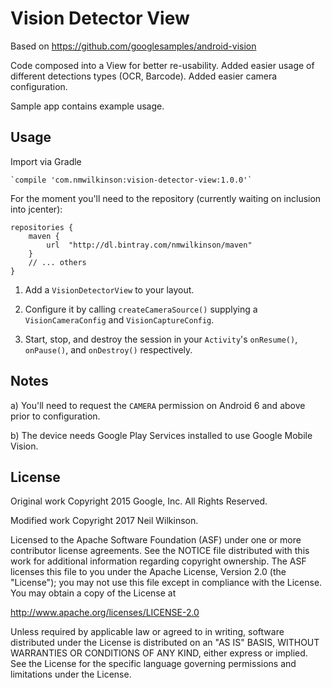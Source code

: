 # Vision Detector View

Based on https://github.com/googlesamples/android-vision

Code composed into a View for better re-usability. Added easier usage of different detections types (OCR, Barcode). Added easier camera configuration.

Sample app contains example usage.

Usage
-----

Import via Gradle

    `compile 'com.nmwilkinson:vision-detector-view:1.0.0'`

For the moment you'll need to the repository (currently waiting on inclusion into jcenter):

    repositories {
        maven {
            url  "http://dl.bintray.com/nmwilkinson/maven"
        }
        // ... others
    }

1) Add a `VisionDetectorView` to your layout.

2) Configure it by calling `createCameraSource()` supplying a `VisionCameraConfig` and `VisionCaptureConfig`.

3) Start, stop, and destroy the session in your `Activity`'s `onResume()`, `onPause()`, and `onDestroy()` respectively.

Notes
-----
a) You'll need to request the `CAMERA` permission on Android 6 and above prior to configuration.

b) The device needs Google Play Services installed to use Google Mobile Vision.
 
License
-------
Original work Copyright 2015 Google, Inc. All Rights Reserved.

Modified work Copyright 2017 Neil Wilkinson.

Licensed to the Apache Software Foundation (ASF) under one or more contributor
license agreements.  See the NOTICE file distributed with this work for
additional information regarding copyright ownership.  The ASF licenses this
file to you under the Apache License, Version 2.0 (the "License"); you may not
use this file except in compliance with the License.  You may obtain a copy of
the License at
 
  http://www.apache.org/licenses/LICENSE-2.0
 
Unless required by applicable law or agreed to in writing, software
distributed under the License is distributed on an "AS IS" BASIS, WITHOUT
WARRANTIES OR CONDITIONS OF ANY KIND, either express or implied.  See the
License for the specific language governing permissions and limitations under
the License.